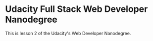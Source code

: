 # Udacity Full Stack Web Developer Nanodegree
This is lesson 2 of the Udacity's Web Developer Nanodegree.